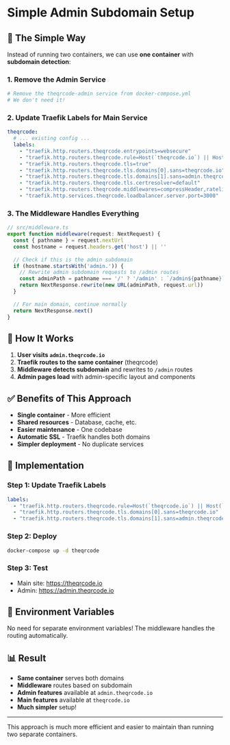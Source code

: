 # Simple Admin Subdomain Setup

## 🎯 **The Simple Way**

Instead of running two containers, we can use **one container** with **subdomain detection**:

### **1. Remove the Admin Service**
```bash
# Remove the theqrcode-admin service from docker-compose.yml
# We don't need it!
```

### **2. Update Traefik Labels for Main Service**
```yaml
theqrcode:
  # ... existing config ...
  labels:
    - "traefik.http.routers.theqrcode.entrypoints=websecure"
    - "traefik.http.routers.theqrcode.rule=Host(`theqrcode.io`) || Host(`admin.theqrcode.io`)"
    - "traefik.http.routers.theqrcode.tls=true"
    - "traefik.http.routers.theqrcode.tls.domains[0].sans=theqrcode.io"
    - "traefik.http.routers.theqrcode.tls.domains[1].sans=admin.theqrcode.io"
    - "traefik.http.routers.theqrcode.tls.certresolver=default"
    - "traefik.http.routers.theqrcode.middlewares=compressHeader,ratelimit"
    - "traefik.http.services.theqrcode.loadbalancer.server.port=3000"
```

### **3. The Middleware Handles Everything**
```typescript
// src/middleware.ts
export function middleware(request: NextRequest) {
  const { pathname } = request.nextUrl
  const hostname = request.headers.get('host') || ''
  
  // Check if this is the admin subdomain
  if (hostname.startsWith('admin.')) {
    // Rewrite admin subdomain requests to /admin routes
    const adminPath = pathname === '/' ? '/admin' : `/admin${pathname}`
    return NextResponse.rewrite(new URL(adminPath, request.url))
  }
  
  // For main domain, continue normally
  return NextResponse.next()
}
```

## 🎯 **How It Works**

1. **User visits `admin.theqrcode.io`**
2. **Traefik routes to the same container** (theqrcode)
3. **Middleware detects subdomain** and rewrites to `/admin` routes
4. **Admin pages load** with admin-specific layout and components

## ✅ **Benefits of This Approach**

- **Single container** - More efficient
- **Shared resources** - Database, cache, etc.
- **Easier maintenance** - One codebase
- **Automatic SSL** - Traefik handles both domains
- **Simpler deployment** - No duplicate services

## 🚀 **Implementation**

### **Step 1: Update Traefik Labels**
```yaml
labels:
  - "traefik.http.routers.theqrcode.rule=Host(`theqrcode.io`) || Host(`admin.theqrcode.io`)"
  - "traefik.http.routers.theqrcode.tls.domains[0].sans=theqrcode.io"
  - "traefik.http.routers.theqrcode.tls.domains[1].sans=admin.theqrcode.io"
```

### **Step 2: Deploy**
```bash
docker-compose up -d theqrcode
```

### **Step 3: Test**
- Main site: https://theqrcode.io
- Admin: https://admin.theqrcode.io

## 🔧 **Environment Variables**

No need for separate environment variables! The middleware handles the routing automatically.

## 📊 **Result**

- **Same container** serves both domains
- **Middleware** routes based on subdomain
- **Admin features** available at `admin.theqrcode.io`
- **Main features** available at `theqrcode.io`
- **Much simpler** setup!

---

This approach is much more efficient and easier to maintain than running two separate containers.
